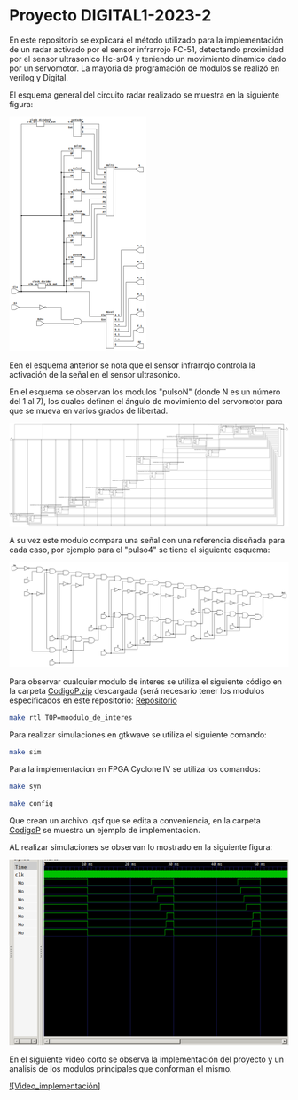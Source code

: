 # Proyecto DIGITAL1-2023-2 
En este repositorio se explicará el método utilizado para la implementación de un radar activado por el sensor infrarrojo FC-51, detectando proximidad por el sensor ultrasonico Hc-sr04 y teniendo un movimiento dinamico dado por un servomotor. La mayoria de programación de modulos se realizó en verilog y Digital.


El esquema general del circuito radar realizado se muestra en la siguiente figura:

![Esquema_general](./Img/mo.png)

Een el esquema anterior se nota que el sensor infrarrojo controla la activación de la señal en el sensor ultrasonico.

En el esquema se observan los modulos "pulsoN" (donde N es un número del 1 al 7), los cuales definen el ángulo de movimiento del servomotor para que se mueva en varios grados de libertad.

![Pulso4](./Img/pulso4.png)

A su vez este modulo compara una señal con una referencia diseñada para cada caso, por ejemplo para el "pulso4" se tiene el siguiente esquema:

![mundo4](./Img/mundo4.png)



Para observar cualquier modulo de interes se utiliza el siguiente código en la carpeta [CodigoP.zip](./CodigoP.zip) descargada (será necesario tener los modulos especificados en este repositorio: [Repositorio](https://github.com/johnnycubides/digital-electronic-1-101/tree/main)



```bash
make rtl TOP=moodulo_de_interes
```

Para realizar simulaciones en gtkwave se utiliza el siguiente comando:


```bash
make sim
```

Para la implementacion en FPGA Cyclone IV se utiliza los comandos:

```bash
make syn
```

```bash
make config
```

Que crean un archivo .qsf que se edita a conveniencia, en la carpeta [CodigoP](./CodigoP) se muestra un ejemplo de implementacion.

AL realizar simulaciones se observan lo mostrado en la siguiente figura:

![sim](./Img/Sim.png)


En el siguiente video corto se observa la implementación del proyecto y un analisis de los modulos principales que conforman el mismo.

[![Video_implementación]](https://youtu.be/nzS5TlPBRdE)






